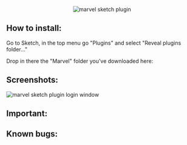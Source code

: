 <p align="center">
<img align="center" src="http://i.imgur.com/O7VuNhD.png" alt="marvel sketch plugin">
</p>

<h2>How to install:</h2>

Go to Sketch, in the top menu go "Plugins" and select "Reveal plugins folder..."

Drop in there the "Marvel" folder you've downloaded here: 


<h2>Screenshots:</h2>

<p>
<img align="center" src="http://i.imgur.com/9kR0XK4.png" alt="marvel sketch plugin login window">
</p>

<h2>Important:</h2>

<h2>Known bugs:</h2>
